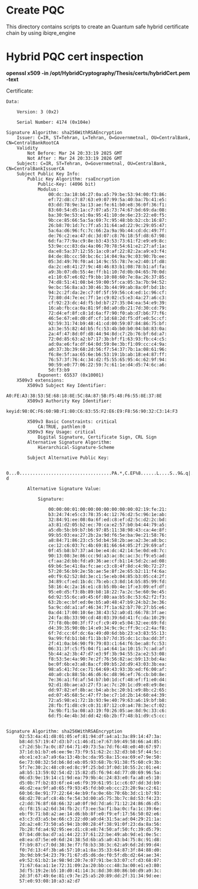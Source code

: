 # Create PQC

This directory contains scripts to create an Quantum safe hybrid certificate chain by using ibiqre_engine

# Hybrid PQC cert inspection

**openssl x509 -in /opt/HybridCryptography/Thesis/certs/hybridCert.pem -text**

Certificate:

    Data:
    
        Version: 3 (0x2)
        
        Serial Number: 4174 (0x104e)
        
    Signature Algorithm: sha256WithRSAEncryption
        Issuer: C=IR, ST=Tehran, L=Tehran, O=Governmetnal, OU=CentralBank, CN=CentralBankRootCA
        Validity
            Not Before: Mar 24 20:33:19 2025 GMT
            Not After : Mar 24 20:33:19 2026 GMT
        Subject: C=IR, ST=Tehran, O=Governmetnal, OU=CentralBank, CN=CentralBankIssuerCA
        Subject Public Key Info:
            Public Key Algorithm: rsaEncryption
                Public-Key: (4096 bit)
                Modulus:
                    00:dc:3a:18:b6:27:0a:a5:79:be:53:94:00:f3:86:
                    ef:72:d8:c7:87:63:e9:07:99:5a:40:ba:7b:41:e5:
                    03:dd:78:9e:3a:13:ae:fe:61:b0:e8:36:0f:36:f1:
                    83:60:54:d5:1a:c7:07:a5:73:74:67:bd:69:da:08:
                    ba:30:9e:53:e1:0a:95:41:10:de:6e:23:22:e0:f5:
                    9b:ce:85:66:5a:5a:69:7c:95:48:bb:b2:cb:16:87:
                    26:b8:70:1d:7c:7f:a5:31:64:ad:22:9c:29:05:47:
                    5a:6a:d6:96:fc:7c:66:2a:9a:9b:44:cd:dc:49:7f:
                    de:76:c2:ea:47:dc:3d:07:c8:76:18:5f:d8:67:98:
                    6d:fa:77:9a:c9:8e:b3:43:53:73:61:f2:e9:e9:8c:
                    53:9e:cc:83:da:4a:06:70:78:54:61:e2:27:af:1a:
                    da:e8:5a:37:12:55:1a:c0:af:22:82:2a:a9:e3:f4:
                    84:de:8b:cc:50:bc:6c:14:04:9a:9c:03:90:7b:ee:
                    05:3d:49:70:f0:a4:14:9c:55:78:7e:e2:40:1f:d8:
                    da:2c:e8:41:27:9c:48:46:83:b1:08:78:b1:af:fa:
                    a9:3b:07:db:55:4e:ff:b1:10:7d:0b:04:65:70:0d:
                    e1:10:67:e6:02:f9:bb:10:08:60:7e:8a:26:37:85:
                    74:d8:51:41:08:b4:59:00:5f:ca:05:3a:7b:94:52:
                    9e:bc:56:8a:a3:30:46:3b:44:99:ab:8a:0f:bd:1b:
                    94:2c:2f:da:2e:c7:0f:5f:59:56:c4:ed:1c:96:cf:
                    72:80:d4:7e:ec:7f:1e:c9:02:c5:e3:4a:27:a6:c3:
                    cf:92:23:dc:4d:f5:bd:b7:27:35:04:ea:54:e9:39:
                    16:ab:fb:ca:0a:81:9f:8d:a0:db:21:7d:30:cd:79:
                    72:d4:ef:8f:c8:1d:6a:f7:90:f0:ab:d7:b6:77:f6:
                    46:5e:67:e8:d0:df:cf:1d:68:2d:f5:df:e0:5c:cf:
                    92:59:31:74:b9:48:41:cd:00:59:07:84:86:75:bf:
                    a3:3e:55:82:4d:b5:fc:53:4b:b0:b0:04:b8:83:0a:
                    2a:4f:47:8d:0f:d8:44:94:8d:c7:2b:76:bf:6d:a7:
                    72:0d:85:63:a2:b7:17:3b:bf:f1:63:93:fb:c4:c5:
                    ad:0a:e6:fa:df:64:0d:59:0e:3b:f1:09:cc:c4:9a:
                    a0:37:3b:39:68:2d:56:f7:54:37:7b:1a:08:61:96:
                    f6:8e:5f:aa:65:6e:b6:53:19:1b:ab:18:e4:87:ff:
                    76:57:3f:76:4c:34:d2:f5:55:65:95:4c:62:9f:94:
                    90:59:e0:77:06:22:59:7c:61:1e:d4:d5:74:6c:a6:
                    5d:f3:b9
                Exponent: 65537 (0x10001)
        X509v3 extensions:
            X509v3 Subject Key Identifier:
                A0:FE:A3:38:53:5E:68:18:8E:5C:8A:87:5B:F5:48:F6:55:8E:37:8E
            X509v3 Authority Key Identifier:
                keyid:98:0C:F6:60:9B:F1:80:C6:83:55:F2:E6:E9:F8:56:90:32:C3:14:F3

            X509v3 Basic Constraints: critical
                CA:TRUE, pathlen:0
            X509v3 Key Usage: critical
                Digital Signature, Certificate Sign, CRL Sign
            Alternative Signature Algorithm:
                Hierarchical-Signature-Scheme

            Subject Alternative Public Key:
            
                0...0...................................PA.*,C.EF%8......L....S..9&.q|.......B..B.9.&L....J..s-d

            Alternative Signature Value:
            
                Signature:
                
                    00:00:00:01:00:00:00:00:00:00:00:02:19:fe:21:
                    b3:24:74:e5:c3:78:35:4c:12:76:d2:5c:96:1e:ab:
                    32:84:91:ee:08:0a:6f:ed:c8:ef:d2:5c:d2:2c:bd:
                    a3:81:d2:05:b2:ec:70:ca:e2:57:b0:b4:44:79:a5:
                    a5:db:5b:b9:b7:b6:97:85:11:38:98:43:ca:4e:8f:
                    99:b5:03:ea:27:2b:2a:9d:f6:5e:ba:9e:21:58:76:
                    a8:84:71:86:23:c5:5d:b4:58:2b:ae:a2:3e:a8:bc:
                    ce:12:c6:03:7c:4b:69:81:66:64:05:2f:29:69:af:
                    0f:45:b8:b7:37:a4:be:e4:dc:42:14:5e:0d:e8:7c:
                    90:13:08:3e:86:cc:9d:a3:ac:8c:ac:3c:f9:e5:ad:
                    cf:aa:2d:bb:fd:a9:36:ae:cf:b1:14:5d:2c:ad:08:
                    69:b6:5e:41:8a:fc:ae:c3:c8:4f:8d:c4:9b:72:27:
                    57:20:56:b9:2e:5b:ae:5e:8f:2e:65:b2:11:f4:6a:
                    e0:f9:62:52:8d:3e:c1:5e:eb:04:85:b3:05:c4:2f:
                    34:89:cf:ed:1b:dc:7b:eb:c3:8d:14:b5:85:99:fd:
                    58:16:4c:2a:16:e1:c8:b5:0b:4e:1f:e3:09:ef:df:
                    95:e0:d5:f3:8b:89:b8:18:22:7a:2c:5e:60:9e:45:
                    6d:92:55:6c:a9:45:6f:80:aa:b5:8c:53:62:f2:f3:
                    63:2b:ec:bf:ed:0e:b5:a0:48:47:b9:24:b2:3e:36:
                    5a:9c:dd:a1:af:46:34:7f:1a:62:b7:70:27:b5:e6:
                    0a:d4:17:00:10:6e:38:43:52:a0:d1:66:78:3f:ae:
                    24:fa:8b:33:90:cd:48:03:39:6d:41:fc:da:10:29:
                    77:f8:0b:00:3f:f7:cf:c9:49:e5:04:32:ee:69:fd:
                    d4:39:35:90:0b:14:e9:34:9c:9c:ff:9c:c2:4a:f8:
                    6f:7d:cc:6f:dc:6a:49:d0:6d:bb:23:e3:83:55:13:
                    9a:99:fd:b1:b8:f1:1b:b7:7d:35:dc:1c:ba:dd:3f:
                    2f:41:0a:b6:90:f9:79:03:c1:64:f6:be:a8:fc:53:
                    06:31:3f:c5:f5:04:f1:a4:64:1a:10:15:7c:ad:af:
                    5b:44:a2:3b:47:d7:e3:9f:3b:94:55:2a:e2:53:08:
                    f8:53:5e:4a:90:7e:2f:76:56:82:ac:b9:13:bd:4a:
                    be:0f:6b:e3:a8:8a:cf:09:b5:2d:d9:43:03:3b:ea:
                    98:a5:41:7d:ce:71:64:69:43:93:3b:ed:f6:00:af:
                    40:a0:cb:88:5b:46:d6:6c:d8:96:ef:76:cb:b0:8e:
                    7e:36:a1:fd:af:54:b7:b0:1d:cf:48:ef:f1:e0:d4:
                    92:d1:8b:ae:a3:27:f3:ac:7c:20:1c:d9:e8:e9:8e:
                    dd:97:82:ef:8b:ac:b4:ab:bc:20:b1:e9:8b:c2:65:
                    ed:07:45:68:5c:47:f7:be:c7:1d:2b:14:60:e4:39:
                    72:a5:98:e1:72:1b:93:9e:40:79:63:a6:19:bf:b8:
                    28:fb:f1:d8:c9:c0:31:87:12:c0:a4:78:3e:cf:02:
                    7a:9b:f1:5a:08:a3:19:f0:26:05:ae:8d:9c:33:c6:
                    6d:f5:4e:4b:3d:dd:42:6b:2b:f7:48:b1:d9:c5:cc:
                  

    Signature Algorithm: sha256WithRSAEncryption
         02:53:4a:41:d8:01:05:ef:81:94:df:a4:a1:3a:89:14:47:3a:
         b8:4d:57:19:47:d3:b7:c1:46:d1:e7:67:b9:49:58:66:a4:85:
         c7:2d:5b:7a:0c:87:64:71:49:73:5a:7d:f6:48:e0:40:67:97:
         37:1d:b1:b7:e6:ee:9e:73:f9:51:62:2c:32:d3:b8:5f:44:5c:
         eb:e1:e3:a7:a9:6a:13:4b:bc:da:95:8a:15:ea:69:e7:9e:50:
         6e:73:08:32:5d:b6:8d:eb:05:93:68:7b:91:38:f5:60:c9:3b:
         5f:7e:30:2c:48:c0:ed:8c:9f:25:bd:3f:0d:10:55:2c:01:e4:
         a8:b5:13:59:02:54:d2:15:82:d5:f6:94:4d:77:d0:69:96:5a:
         06:d3:9e:19:14:c1:9d:ea:79:9b:4c:24:83:e0:fa:a8:e5:10:
         d5:0b:7f:b2:83:6f:e4:e6:f9:39:61:95:1c:c6:07:dd:3d:b9:
         46:d2:ea:9f:a0:65:f9:93:45:fd:b0:eb:cc:23:20:9a:c2:61:
         60:b6:8e:91:77:22:64:4e:b9:fa:0e:6b:70:6b:3d:c1:b7:93:
         68:d2:70:af:c8:4b:fe:54:3d:00:a5:75:3b:7c:8d:53:f4:23:
         c2:dd:76:8f:68:66:32:a0:0f:9d:7d:a6:71:12:24:86:d6:d5:
         dc:f8:15:a2:6d:34:fb:2c:f3:ee:5a:f1:ba:0c:fa:1c:39:6e:
         eb:f9:71:b8:a2:ae:14:d6:bb:8f:e0:f9:ef:17:56:50:02:e6:
         e3:c3:d3:a5:be:66:c3:22:d0:a0:d4:31:5a:ad:04:29:21:1a:
         2d:a2:e8:73:50:a5:94:1b:00:28:4f:38:91:0f:23:da:8a:56:
         7b:28:fd:a4:92:95:ee:d1:c8:e8:74:50:af:50:fc:39:d5:79:
         07:b4:d0:ba:d7:a1:44:22:37:61:22:be:49:ab:9d:e1:0e:5c:
         e8:ea:d7:5e:e0:6d:24:38:5d:6b:a5:a0:43:b4:75:8c:91:d8:
         f7:b9:87:c7:0d:38:3e:f7:f8:b3:38:3c:62:a9:6d:2d:99:d4:
         f0:7d:13:4f:3b:a6:57:10:a1:8a:35:33:64:87:3f:84:88:d0:
         3b:9d:b9:54:23:79:71:67:d5:d6:de:f0:5f:db:d2:64:ae:34:
         e9:52:61:b2:1e:98:9d:20:7e:07:91:be:b3:07:cf:d3:68:07:
         71:67:6a:a1:1e:72:31:09:2a:20:bb:cc:48:3a:00:e1:e3:80:
         3d:f5:19:2e:b5:10:d0:41:14:3c:8d:30:80:86:b0:d9:a9:3c:
         2d:3f:67:49:6e:81:c9:7e:25:a5:20:89:dd:2f:31:34:9d:ee:
         57:e0:93:08:10:a3:a2:d7
